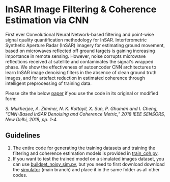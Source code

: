 # InSAR Image Filtering & Coherence Estimation via CNN
First ever Convolutional Neural Network-based filtering and point-wise signal quality quantification methodology for InSAR. Interferometric Synthetic Aperture Radar (InSAR) imagery for estimating ground movement, based on microwaves reflected off ground targets is gaining increasing importance in remote sensing. However, noise corrupts microwave reflections received at satellite and contaminates the signal's wrapped phase. We show the effectiveness of autoencoder CNN architectures to learn InSAR image denoising filters in the absence of clean ground truth images, and for artefact reduction in estimated coherence through intelligent preprocessing of training data.

Please cite the below [paper](https://doi.org/10.1109/ICSENS.2018.8589920) if you use the code in its original or modified form:

*S. Mukherjee, A. Zimmer, N. K. Kottayil, X. Sun, P. Ghuman and I. Cheng, "CNN-Based InSAR Denoising and Coherence Metric," 2018 IEEE SENSORS, New Delhi, 2018, pp. 1-4.*

## Guidelines

1. The entire code for generating the training datasets and training the filtering and coherence estimation models is provided in [train_coh.py](https://github.com/subhayanmukherjee/cnninsar/blob/master/train_coh.py).
2. If you want to test the trained model on a simulated images dataset, you can use [buildset_noisy_sim.py](https://github.com/subhayanmukherjee/cnninsar/blob/master/buildset_noisy_sim.py), but you need to first download download the [simulator](https://github.com/Lucklyric/InSAR-Simulator) (main branch) and place it in the same folder as all other codes.
